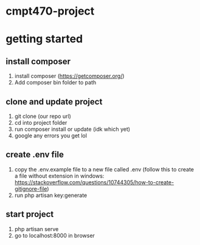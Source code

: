 # cmpt470-project

# getting started

## install composer
1. install composer (https://getcomposer.org/)
2. Add composer bin folder to path 

## clone and update project
1. git clone (our repo url)
2. cd into project folder
3. run composer install or update (idk which yet)
4. google any errors you get lol

## create .env file
1. copy the .env.example file to a new file called .env (follow this to create a file without extension in windows: https://stackoverflow.com/questions/10744305/how-to-create-gitignore-file)
2. run php artisan key:generate

## start project
1. php artisan serve
2. go to localhost:8000 in browser
